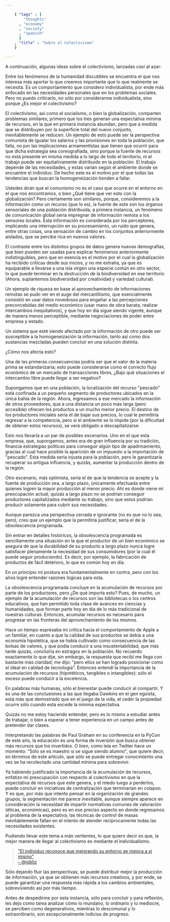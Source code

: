 ```yaml
--- 

    { "tags" : [
        "thoughts"
      , "economy"
      , "society"
      , "spanish"
      ]
    , "title" : "Sobre el Colectivismo"
    }

--- 
```


A continuación, algunas ideas sobre el colectivismo, lanzadas _casi_ al azar:

Entre los fenómenos de la humanidad discutibles se encuentra el que nos interesa
más aportar lo que creemos importante que lo que realmente se necesita.
Es un comportamiento que considero individualista, por ende más enfocado
en las necesidades personales que en los problemas sociales.
Pero no puedo criticarlo, no sólo por considerarme individualista,
sino porque ¿Es mejor el colectivismo?

El colectivismo, así como el socialismo, o bien la globalización,
comparten problemas similares, primero que los tres generan una expectativa
mínima de recursos, en la que en primera instancia abundan, pero que a medida
que se distribuyen por la superficie total del nuevo conjunto, inevitablemente
se reducen. Un ejemplo de esto puede ser la perspectiva comunista de igualar
los salarios y las provisiones en toda la población, que falla, no por las
implicaciones armamentistas que tienen que ocurrir para que dicha estrategia
sea coreografiada, sino porque la fuente de recursos no está presente en misma
medida a lo largo de todo el territorio, ni el trabajo puede ser equitativamente
distribuido en la población. El trabajo depende de las necesidades, y estas varían
según el ambiente donde se encuentre el individuo. De hecho este es el motivo por
el que todas las tendencias que buscan la homogeneización tienden a fallar.

Ustedes dirán que el comunismo no es el caso que ocurre en el entorno en el que
nos encontramos, o bien ¿Qué tiene que ver esto con la globalización?
Pero ciertamente son similares, porque, consideremos a la información
como un recurso (que lo es), la fuente de este son los órganos sensoriales
de una población distribuida; a primera instancia, un fenómeno de comunicación
global sería impregnar de información remota a los sensores locales.
Esta información es considerada por los perceptores, implicando una interrupción
en su procesamiento, un ruido que genera, entre otras cosas, una sensación
de cambio en los conjuntos anteriormente aislados, que se percibe rica en nuevos valores.

El contraste entre los distintos grupos de datos genera nuevas demografías, que bien pueden
ser usadas para explicar fenómenos anteriormente indistinguibles, pero que en esencia
es el motivo por el cual la globalización ha recibido críticas desde sus inicios,
y no me extraña, ya que es equiparable a llevarse a una isla virgen una especie
común en otro sector, lo que puede terminar en la destrucción de la biodiversidad
en ese territorio (Ahora, suplantemos biodiversidad por creatividad y variedad cultural).

Un ejemplo de riqueza en base al aprovechamiento de informaciones remotas se pudo ver
en el auge del mercantilismo, que esencialmente consistió en usar datos novedosos para engañar
a las percepciones preconcebidas del medio económico (usar mano de obra barata,
realizar intercambios inequitativos), y que hoy en día sigue siendo vigente,
aunque de manera menos perceptible, mediante negociaciones de poder entre
empresa y estado.

Un sistema que esté siendo afectado por la información de otro puede
ser susceptible a la homogeneización la información, tanto así como
dos sustancias mezcladas pueden concluir en una solución distinta.

¿Cómo nos afecta esto?

Una de las primeras consecuencias podría ser que el valor de la materia prima se estandarizaría;
esto puede considerarse como el correcto flujo económico de un mercado de transacciones libres,
¿Bajo qué situaciones el intercambio libre puede llegar a ser negativo?

Supongamos que en una población, la localización del recurso "pescado" está confinada
a un pequeño segmento de productores ubicados en la única bahía de la región.
Ahora, ingresamos a ese mercado la información de otros proveedores,
que a una distancia un poco más larga (pero accesible)
ofrecen los productos a un mucho menor precio.
El destino de los productores iniciales sería el de bajar sus precios,
lo cual le permitiría regresar a la competencia, pero si el ambiente se lo impide
(por la dificultad de obtener estos recursos),
se verá obligado a descapitalizarse.

Esto nos llevaría a un par de posibles escenarios.
Uno en el que esta empresa, que, supongamos, antes era de gran influencia por su tradición,
financia estrategias políticas para conseguir algún tipo de apadrinamiento,
gracias al cual hace posible la aparición de un impuesto a la importación
de "pescado". Esta medida sería injusta para la población, pero le garantizaría recuperar
su antigua influencia, y quizás, aumentar la producción dentro de la región.

Otro escenario, más optimista, sería el de que la tendencia se acepte y la fuente
de producción sea, a largo plazo, únicamente efectuada entre quienes
logren la mayor producción al menor precio. Ahí es donde viene mi preocupación actual,
quizás a largo plazo no se podrían conseguir productores capitalizados mediante su trabajo,
sino que estos podrían producir solamente para cubrir sus necesidades.

Aunque parezca una perspectiva cerrada e ignorante (no es que no lo sea, pero), creo que
un ejemplo que la permitiría justificar, sería el de la obsolescencia programada.

Sin entrar en detalles históricos, la obsolescencia programada es sencillamente una situación
en la que el productor de un bien económico se asegura de que la durabilidad de su producto
a largo plazo nunca logre satisfacer plenamente la necesidad de sus consumidores
(por la cual él puede seguir produciendo). Es decir, por ejemplo, la fabricación
de productos de fácil deterioro, lo que es común hoy en día.

En un principio mi postura era fundamentalmente en contra, pero con los años
logré entender razones lógicas para esta.

La obsolescencia programada concluye en la acumulación de recursos por parte de los productores,
pero ¿De qué importa esto? Pues, de mucho, un ejemplo de la acumulación de recursos
son las bibliotecas o los centros educativos, que han permitido toda clase de avances en ciencias y humanidades,
que forman parte hoy en día de lo más tradicional de nuestras culturas. Entonces, acumular recursos es necesario
para progresar en las fronteras del aprovechamiento de los mismos.

Hace un tiempo expresaba mi crítica hacia el comportamiento de Apple a un familiar,
en cuanto a que la calidad de sus productos se debía a una economía hipotética, que se había
cultivado como consecuencia de las bolsas de valores, y que podía conducir a una insustentabilidad,
que más tarde quizás, concluiría en estragos en la población. No recuerdo exactamente lo que dije,
sin embargo, la respuesta que recibí me llega con bastante más claridad; me dijo:
"pero ellos se han logrado posicionar como el ideal en calidad de tecnología".
Entonces entendí la importancia de la acumulación de recursos (hipotéticos, tangibles o intangibles):
sólo el exceso puede conducir a la excelencia.

En palabras más humanas, sólo el bienestar puede conducir al compartir.
Y es una de las conclusiones a las que llegaba Dawkins en el gen egoísta,
está más que demostrado que en el juego de la vida, el ceder la propiedad
ocurre sólo cuando esta excede la mínima expectativa.

Quizás no me estoy haciendo entender, pero es lo mismo a estudiar antes de trabajar,
o bien a esperar a tener experiencia en un campo antes de pretender dar clases.

Interpretando las palabras de Paul Graham en su conferencia en la PyCon de este año,
la educación es una forma de inversión que busca obtener más recursos que los invertidos.
O bien, como leía en Twitter hace un momento: "Sólo se es maestro si se sigue siendo alumno",
que quiere decir, en términos de este artículo, que sólo se puede entregar conocimiento una vez
se ha recolectado una cantidad mínima para sobrevivir.

Ya habiendo justificado la importancia de la acumulación de recursos,
enfatizo mi preocupación con respecto al colectivismo en que la expectativa
de recursos que este genera, y el miedo luego a perderlos, puede concluir
en iniciativas de centralización que terminarían en colapso. Y es que, por más que
intento pensar en la organización de grandes grupos, la segmentación
me parece inevitable, aunque siempre aparece en consideración la necesidad
de impartir normativas comunes de valoración (éticas, económicas),
pero es en ese preciso aspecto en donde regresamos al problema de la expectativa;
las técnicas de control de masas inevitablemente fallan en el intento
de atender recíprocamente todas las necesidades existentes.

Pudiendo llevar este tema a más vertientes, lo que quiero decir
es que, la mejor manera de llegar al colectivismo es mediante el individualismo.

> ["El individuo reconoce que mejorando su entorno se mejora a sí mismo"](https://mobile.twitter.com/jobliz/status/229036890773397504)  
[&ndash; @jobliz](https://mobile.twitter.com/jobliz)

Sólo dejando fluir las perspectivas, se puede distribuir mejor la producción de información,
ya que se obtienen más recursos creativos, y por ende, se puede garantizar
una respuesta más rápida a los cambios ambientales, sobreviviendo así por más tiempo.

Antes de despedirme por esta instancia, sólo para concluir y para reflexión,
les dejo como tarea analizar cómo lo mundano, lo ordinario y lo mediocre, se perciben
como degenerativos, mientras lo descomunal y lo extraordinario, son excepcionalmente
indicios de progreso.
